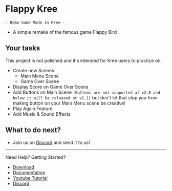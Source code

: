 # Flappy Kree
`- Demo Game Made in Kree -`
- A simple remake of the famous game Flappy Bird

## Your tasks
This project is not polished and it's intended for Kree users to practice on.
- Create new Scenes
  - Main Menu Scene
  - Game Over Scene
- Display Score on Game Over Scene
- Add Buttons on Main Scene `(Buttons are not supported at v2.0 and below it will be released at v2.1)` but don't let that stop you from making button on your Main Menu scene be creative!
- Play Again Feature
- Add Music & Sound Effects

## What to do next?
- Join us on [Discord](https://discord.gg/m2hYa6F) and send it to us!

---
Need Help? Getting Started? 
- [Download](https://github.com/jabo-bernardo/Kree-Java/releases) <br>
- [Documentation](https://jabo-bernardo.github.io/kree-documentation/)
- [Youtube Tutorial](https://www.youtube.com/channel/UCIcwkr2LgOXrCa7Ou0B9yeg)
- [Discord](https://discord.gg/m2hYa6F)

